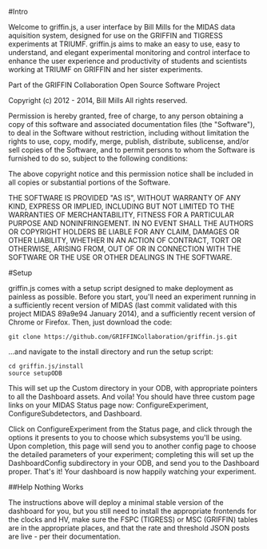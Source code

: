 #Intro

Welcome to griffin.js, a user interface by Bill Mills for the MIDAS data aquisition system, designed for use on the GRIFFIN and TIGRESS experiments at TRIUMF.  griffin.js aims to make an easy to use, easy to understand, and elegant experimental monitoring and control interface to enhance the user experience and productivity of students and scientists working at TRIUMF on GRIFFIN and her sister experiments. 

Part of the GRIFFIN Collaboration Open Source Software Project

Copyright (c) 2012 - 2014, Bill Mills
All rights reserved.

Permission is hereby granted, free of charge, to any person obtaining a copy
of this software and associated documentation files (the "Software"), to deal
in the Software without restriction, including without limitation the rights
to use, copy, modify, merge, publish, distribute, sublicense, and/or sell
copies of the Software, and to permit persons to whom the Software is
furnished to do so, subject to the following conditions:

The above copyright notice and this permission notice shall be included in
all copies or substantial portions of the Software.

THE SOFTWARE IS PROVIDED "AS IS", WITHOUT WARRANTY OF ANY KIND, EXPRESS OR
IMPLIED, INCLUDING BUT NOT LIMITED TO THE WARRANTIES OF MERCHANTABILITY,
FITNESS FOR A PARTICULAR PURPOSE AND NONINFRINGEMENT. IN NO EVENT SHALL THE
AUTHORS OR COPYRIGHT HOLDERS BE LIABLE FOR ANY CLAIM, DAMAGES OR OTHER
LIABILITY, WHETHER IN AN ACTION OF CONTRACT, TORT OR OTHERWISE, ARISING FROM,
OUT OF OR IN CONNECTION WITH THE SOFTWARE OR THE USE OR OTHER DEALINGS IN
THE SOFTWARE.

#Setup

griffin.js comes with a setup script designed to make deployment as painless as possible.  Before you start, you'll need an experiment running in a sufficiently recent version of MIDAS (last commit validated with this project MIDAS 89a9e94 January 2014), and a sufficiently recent version of Chrome or Firefox.   Then, just download the code:

    git clone https://github.com/GRIFFINCollaboration/griffin.js.git

...and navigate to the install directory and run the setup script:

    cd griffin.js/install
    source setupODB

This will set up the Custom directory in your ODB, with appropriate pointers to all the Dashboard assets.  And voila!  You should have three custom page links on your MIDAS Status page now: ConfigureExperiment, ConfigureSubdetectors, and Dashboard.  

Click on ConfigureExperiment from the Status page, and click through the options it presents to you to choose which subsystems you'll be using.  Upon completion, this page will send you to another config page to choose the detailed parameters of your experiment; completing this will set up the DashboardConfig subdirectory in your ODB, and send you to the Dashboard proper.  That's it!  Your dashboard is now happily watching your experiment.

##Help Nothing Works

The instructions above will deploy a minimal stable version of the dashboard for you, but you still need to install the appropriate frontends for the clocks and HV, make sure the FSPC (TIGRESS) or MSC (GRIFFIN) tables are in the appropriate places, and that the rate and threshold JSON posts are live - per their documentation.

